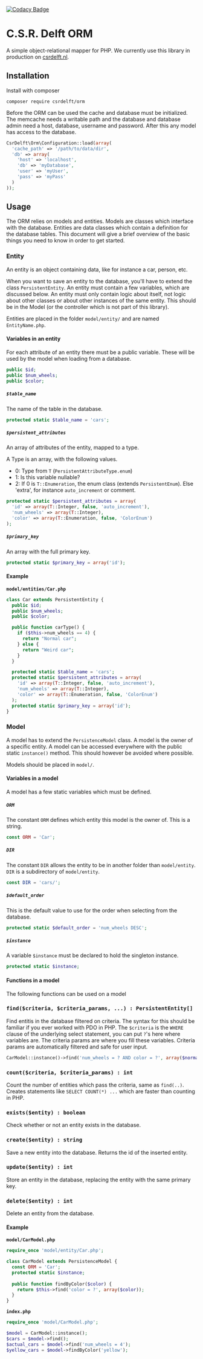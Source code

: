 [![Codacy Badge](https://api.codacy.com/project/badge/Grade/109c2ffa39c846559a9bb8441a5b8dc2)](https://www.codacy.com/app/C-S-R-Delft/orm?utm_source=github.com&amp;utm_medium=referral&amp;utm_content=csrdelft/orm&amp;utm_campaign=Badge_Grade)

# C.S.R. Delft ORM

A simple object-relational mapper for PHP. We currently use this library in production
on [csrdelft.nl](https://csrdelft.nl). 

## Installation

Install with composer

```
composer require csrdelft/orm
```

Before the ORM can be used the cache and database must be initialized. The memcache needs
a writable path and the database and database admin need a host, database, username and
password. After this any model has access to the database.

```php
CsrDelft\Orm\Configuration::load(array(
  'cache_path' => '/path/to/data/dir',
  'db' => array(
    'host' => 'localhost',
    'db' => 'myDatabase',
    'user' => 'myUser',
    'pass' => 'myPass'
  )
));
```

## Usage

The ORM relies on models and entities. Models are classes which interface with the database. Entities
are data classes which contain a definition for the database tables. This document will give a brief
overview of the basic things you need to know in order to get started.

### Entity

An entity is an object containing data, like for instance a car, person, etc.

When you want to save an entity to the database, you'll have to extend the class 
`PersistentEntity`. An entity must contain a few variables, which are discussed
below. An entity must only contain logic about itself, not logic about other classes
or about other instances of the same entity. This should be in the Model (or the controller which is
not part of this library).

Entities are placed in the folder `model/entity/` and are named `EntityName.php`.

#### Variables in an entity

For each attribute of an entity there must be a public variable. These will be used by the model
when loading from a database.

```php
public $id;
public $num_wheels;
public $color;
```

##### `$table_name`

The name of the table in the database.

```php
protected static $table_name = 'cars';
```

##### `$persistent_attributes`

An array of attributes of the entity, mapped to a type.

A Type is an array, with the following values.

* 0: Type from `T` (`PersistentAttributeType.enum`)
* 1: Is this variable nullable?
* 2: If 0 is `T::Enumeration`, the enum class (extends `PersistentEnum`). Else 'extra', 
for instance `auto_increment` or comment.

```php
protected static $persistent_attributes = array(
  'id' => array(T::Integer, false, 'auto_increment'),
  'num_wheels' => array(T::Integer),
  'color' => array(T::Enumeration, false, 'ColorEnum')
);
```

##### `$primary_key`

An array with the full primary key.

```php
protected static $primary_key = array('id');
```

#### Example

**`model/entities/Car.php`**

```php
class Car extends PersistentEntity {
  public $id;
  public $num_wheels;
  public $color;

  public function carType() {
    if ($this->num_wheels == 4) {
      return "Normal car";
    } else {
      return "Weird car";
    }
  }

  protected static $table_name = 'cars';
  protected static $persistent_attributes = array(
    'id' => array(T::Integer, false, 'auto_increment'),
    'num_wheels' => array(T::Integer),
    'color' => array(T::Enumeration, false, 'ColorEnum')
  );
  protected static $primary_key = array('id');
}
```

### Model

A model has to extend the `PersistenceModel` class. A model is the owner of a 
specific entity. A model can be accessed everywhere with the public static 
`instance()` method. This should however be avoided where possible.

Models should be placed in `model/`.

#### Variables in a model

A model has a few static variables which must be defined.

##### `ORM`

The constant `ORM` defines which entity this model is the owner of. This is a string.

```php
const ORM = 'Car';
```

##### `DIR`

The constant `DIR` allows the entity to be in another folder than `model/entity`. `DIR` is
a subdirectory of `model/entity`.

```php
const DIR = 'cars/';
```

##### `$default_order`

This is the default value to use for the order when selecting from the database.

```php
protected static $default_order = 'num_wheels DESC';
```

##### `$instance`

A variable `$instance` must be declared to hold the singleton instance.

```php
protected static $instance;
```

#### Functions in a model

The following functions can be used on a model

### `find($criteria, $criteria_params, ...) : PersistentEntity[]`

Find entitis in the database filtered on criteria. The syntax for this should be familiar if you 
ever worked with PDO in PHP. The `$criteria` is the `WHERE` clause of the underlying select statement, you can
put `?`'s here where variables are. The criteria params are where you fill these variables. Criteria 
params are automatically filtered and safe for user input.

```php
CarModel::instance()->find('num_wheels = ? AND color = ?', array($normal_car_wheels, $car_color));
```

### `count($criteria, $criteria_params) : int`

Count the number of entities which pass the criteria, same as `find(..)`. Creates statements like
`SELECT COUNT(*) ...` which are faster than counting in PHP.

### `exists($entity) : boolean`

Check whether or not an entity exists in the database. 

### `create($entity) : string`

Save a new entity into the database. Returns the id of the inserted entity.

### `update($entity) : int`

Store an entity in the database, replacing the entity with the same primary key.

### `delete($entity) : int`

Delete an entity from the database.

#### Example

**`model/CarModel.php`**

```php
require_once 'model/entity/Car.php';

class CarModel extends PersistenceModel {
  const ORM = 'Car';
  protected static $instance;
  
  public function findByColor($color) {
    return $this->find('color = ?', array($color));
  }
}
```

**`index.php`**

```php
require_once 'model/CarModel.php';

$model = CarModel::instance();
$cars = $model->find();
$actual_cars = $model->find('num_wheels = 4');
$yellow_cars = $model->findByColor('yellow');
```
